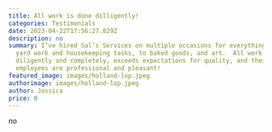 ```yaml
---
title: All work is done dilligently!
categories: Testimonials
date: 2023-04-22T17:56:27.829Z
description: no
summary: I’ve hired Sal’s Services on multiple occasions for everything from
  yard work and housekeeping tasks, to baked goods, and art.  All work is done
  diligently and completely, exceeds expectations for quality, and their
  employees are professional and pleasant!
featured_image: images/holland-lop.jpeg
authorimage: images/holland-lop.jpeg
author: Jessica
price: 0
---
```

no